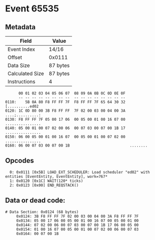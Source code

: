 # Event 65535

## Metadata

| Field           | Value    |
|-----------------|----------|
| Event Index     | 14/16    |
| Offset          | 0x0111   |
| Data Size       | 87 bytes |
| Calculated Size | 87 bytes |
| Instructions    | 4        |

```
      00 01 02 03 04 05 06 07  08 09 0A 0B 0C 0D 0E 0F
      -- -- -- -- -- -- -- --  -- -- -- -- -- -- -- --
0110:    5B 0A 80 F8 FF FF 7F  F8 FF FF 7F 65 64 30 32   [..........ed02
0120: 1C 0D 80 00 3B F8 FF FF  7F 02 00 03 00 04 00 3A  ....;..........:
0130: F8 FF FF 7F 05 00 17 06  00 05 00 01 00 16 07 00  ................
0140: 05 00 01 00 07 02 00 06  00 07 03 00 07 00 1B 17  ................
0150: 06 00 05 00 01 00 16 07  00 05 00 01 00 07 02 00  ................
0160: 06 00 07 03 00 07 00 1B                           ........        
```

## Opcodes

```
  0: 0x0111 [0x5B] LOAD_EXT_SCHEDULER: Load scheduler "ed02" with entities [EventEntity, EventEntity], work=767*
  1: 0x0120 [0x1C] WAIT(120* ticks)
  2: 0x0123 [0x00] END_REQSTACK()
```

## Data or dead code:

```
# Data Section: 0x0124 (68 bytes)
     0x0124: 3B F8 FF FF 7F 02 00 03 00 04 00 3A F8 FF FF 7F
     0x0134: 05 00 17 06 00 05 00 01 00 16 07 00 05 00 01 00
     0x0144: 07 02 00 06 00 07 03 00 07 00 1B 17 06 00 05 00
     0x0154: 01 00 16 07 00 05 00 01 00 07 02 00 06 00 07 03
     0x0164: 00 07 00 1B
```